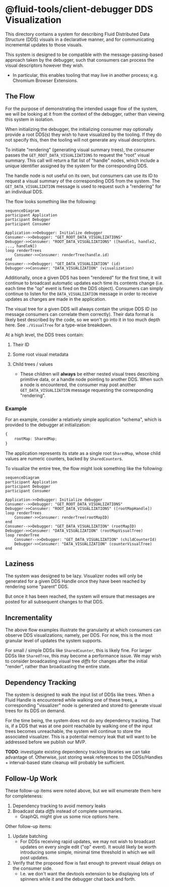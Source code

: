 # @fluid-tools/client-debugger DDS Visualization

This directory contains a system for describing Fluid Distributed Data Structure (DDS) visuals in a declarative manner, and for communicating incremental updates to those visuals.

This system is designed to be compatible with the message-passing-based approach taken by the debugger, such that consumers can process the visual descriptors however they wish.

-   In particular, this enables tooling that may live in another process; e.g. Chromium Browser Extensions.

## The Flow

For the purpose of demonstrating the intended usage flow of the system, we will be looking at it from the context of the debugger, rather than viewing this system in isolation.

When initializing the debugger, the initializing consumer may optionally provide a root DDS(s) they wish to have visualized by the tooling.
If they do not specify this, then the tooling will not generate any visual descriptors.

To initiate "rendering" (generating visual summary trees), the consumer passes the `GET_ROOT_DATA_VISUALIZATIONS` to request the "root" visual summary.
This call will return a flat list of "handle" nodes, which include a unique identifier assigned by the system for the corresponding DDS.

The handle node is not useful on its own, but consumers can use its ID to request a visual summary of the corresponding DDS from the system.
The `GET_DATA_VISUALIZATION` message is used to request such a "rendering" for an individual DDS.

The flow looks something like the following:

```mermaid
sequenceDiagram
participant Application
participant Debugger
participant Consumer

Application->>Debugger: Initialize debugger
Consumer-->>Debugger: "GET_ROOT_DATA_VISUALIZATIONS"
Debugger->>Consumer: "ROOT_DATA_VISUALIZATIONS" ([handle1, handle2, ..., handleN])
loop renderTrees
	Consumer->>Consumer: renderTree(handle.id)
end
Consumer-->>Debugger: "GET_DATA_VISUALIZATION" (id)
Debugger->>Consumer: "DATA_VISUALIZATION" (visualization)
```

Additionally, once a given DDS has been "rendered" for the first time, it will continue to broadcast automatic updates each time its contents change (i.e. each time the "op" event is fired on the DDS object).
Consumers can simply continue to listen for the `DATA_VISUALIZATION` message in order to receive updates as changes are made in the application.

The visual tree for a given DDS will always contain the unique DDS ID (so message consumers can correlate them correctly).
Their data format is likely best described by the code, so we won't go into it in too much depth here.
See `./VisualTree` for a type-wise breakdown.

At a high level, the DDS trees contain:

1.  Their ID
2.  Some root visual metadata
3.  Child trees / values

    -   These children will **always** be either nested visual trees describing primitive data, or a handle node pointing to another DDS.
        When such a node is encountered, the consumer may post another `GET_DATA_VISUALIZATION` message requesting the corresponding "rendering".

### Example

For an example, consider a relatively simple application "schema", which is provided to the debugger at initialization:

```typescript
{
	rootMap: SharedMap;
}
```

The application represents its state as a single root `SharedMap`, whose child values are numeric counters, backed by `SharedCounter`s.

To visualize the entire tree, the flow might look something like the following:

```mermaid
sequenceDiagram
participant Application
participant Debugger
participant Consumer

Application->>Debugger: Initialize debugger
Consumer-->>Debugger: "GET_ROOT_DATA_VISUALIZATIONS"
Debugger->>Consumer: "ROOT_DATA_VISUALIZATIONS" ([rootMapHandle])
loop renderTrees
	Consumer->>Consumer: renderTree(rootMapID)
end
Consumer-->>Debugger: "GET_DATA_VISUALIZATION" (rootMapID)
Debugger->>Consumer: "DATA_VISUALIZATION" (rootMapVisualTree)
loop renderTree
	Consumer-->>Debugger: "GET_DATA_VISUALIZATION" (childCounterId)
	Debugger->>Consumer: "DATA_VISUALIZATION" (counterVisualTree)
end
```

## Laziness

The system was designed to be lazy.
Visualizer nodes will only be generated for a given DDS Handle once they have been reached by rendering some "parent" DDS.

But once it has been reached, the system will ensure that messages are posted for all subsequent changes to that DDS.

## Incrementality

The above flow examples illustrate the granularity at which consumers can observe DDS visualizations; namely, per DDS.
For now, this is the most granular level of updates the system supports.

For small / simple DDSs like `SharedCounter`, this is likely fine.
For larger DDSs like `SharedTree`, this may become a performance issue.
We may wish to consider broadcasting visual tree _diffs_ for changes after the initial "render", rather than broadcasting the entire state.

## Dependency Tracking

The system is designed to walk the input list of DDSs like trees.
When a Fluid Handle is encountered while walking one of these trees, a corresponding "visualizer" node is generated and stored to generate visual trees for its DDS on demand.

For the time being, the system does not do any dependency tracking.
That is, if a DDS that was at one point reachable by walking one of the input trees becomes unreachable, the system will continue to store the associated visualizer.
This is a potential memory leak that will want to be addressed before we publish our MVP.

**TODO**: investigate existing dependency tracking libraries we can take advantage of.
Otherwise, just storing weak references to the DDSs/Handles + interval-based state cleanup will probably be sufficient.

## Follow-Up Work

These follow-up items were noted above, but we will enumerate them here for completeness:

1.  Dependency tracking to avoid memory leaks
1.  Broadcast data _diffs_ instead of complete summaries.
    -   GraphQL might give us some nice options here.

Other follow-up items:

1.  Update batching
    -   For DDSs receiving rapid updates, we may not wish to broadcast updates on every single edit ("op" event).
        It would likely be worth introducing some simple, minimal time threshold in which we will post updates.
1.  Verify that the proposed flow is fast enough to prevent visual delays on the consumer side.
    -   I.e. we don't want the devtools extension to be displaying lots of spinners while it and the debugger chat back and forth.
